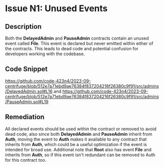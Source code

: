 # Issue N1: Unused Events

## Description

Both the **DelayedAdmin** and **PauseAdmin** contracts contain an unused event called **File**. This event is declared but never emitted within either of the contracts. This leads to dead code and potential confusion for developers working with the codebase.

## Code Snippet

https://github.com/code-423n4/2023-09-centrifuge/blob/512e7a71ebd9ae76384f837204216f26380c9f91/src/admins/DelayedAdmin.sol#L16 and https://github.com/code-423n4/2023-09-centrifuge/blob/512e7a71ebd9ae76384f837204216f26380c9f91/src/admins/PauseAdmin.sol#L19

## Remediation

All declared events should be used within the contract or removed to avoid dead code, also since both **DelayedAdmin** and **PauseAdmin** inherit from **Auth**, moving the event to **Auth** makes it available to any contract that inherits from **Auth**, which could be a useful optimization if the event is intended for broad use. Additional note that **Root** also has event **File** and inherits from **Auth**, so if this event isn't redundant can be removed to Auth for this contract too.